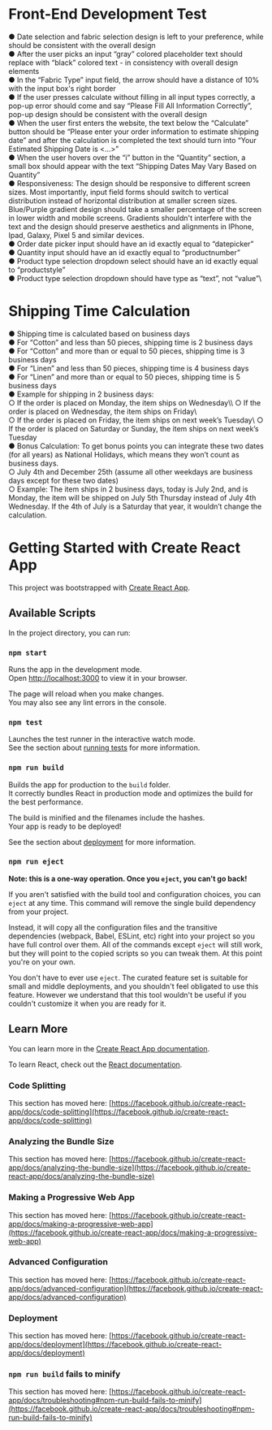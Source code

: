 # Front-End Development Test
● Date selection and fabric selection design is left to your preference, while should be consistent with the
overall design\
● After the user picks an input “gray” colored placeholder text should replace with “black” colored text - in
consistency with overall design elements\
● In the “Fabric Type” input field, the arrow should have a distance of 10% with the input box's right border\
● If the user presses calculate without filling in all input types correctly, a pop-up error should come and say
“Please Fill All Information Correctly”, pop-up design should be consistent with the overall design\
● When the user first enters the website, the text below the “Calculate” button should be “Please enter your
order information to estimate shipping date” and after the calculation is completed the text should turn into
“Your Estimated Shipping Date is <...>”\
● When the user hovers over the “i” button in the “Quantity” section, a small box should appear with the text
“Shipping Dates May Vary Based on Quantity”\
● Responsiveness: The design should be responsive to different screen sizes. Most importantly, input field
forms should switch to vertical distribution instead of horizontal distribution at smaller screen sizes.
Blue/Purple gradient design should take a smaller percentage of the screen in lower width and mobile
screens. Gradients shouldn't interfere with the text and the design should preserve aesthetics and
alignments in IPhone, Ipad, Galaxy, Pixel 5 and similar devices.\
● Order date picker input should have an id exactly equal to “datepicker”\
● Quantity input should have an id exactly equal to “productnumber”\
● Product type selection dropdown select should have an id exactly equal to “productstyle”\
● Product type selection dropdown should have type as “text”, not “value”\
# Shipping Time Calculation
● Shipping time is calculated based on business days\
● For “Cotton” and less than 50 pieces, shipping time is 2 business days\
● For “Cotton” and more than or equal to 50 pieces, shipping time is 3 business days\
● For “Linen” and less than 50 pieces, shipping time is 4 business days\
● For “Linen” and more than or equal to 50 pieces, shipping time is 5 business days\
● Example for shipping in 2 business days:\
○ If the order is placed on Monday, the item ships on Wednesday\\\\
○ If the order is placed on Wednesday, the item ships on Friday\\\
○ If the order is placed on Friday, the item ships on next week’s Tuesday\\
○ If the order is placed on Saturday or Sunday, the item ships on next week’s Tuesday\
● Bonus Calculation: To get bonus points you can integrate these two dates (for all years) as National
Holidays, which means they won’t count as business days.\
○ July 4th and December 25th (assume all other weekdays are business days except for these two
dates)\
○ Example: The item ships in 2 business days, today is July 2nd, and is Monday, the item will be
shipped on July 5th Thursday instead of July 4th Wednesday. If the 4th of July is a Saturday that
year, it wouldn’t change the calculation.


# Getting Started with Create React App

This project was bootstrapped with [Create React App](https://github.com/facebook/create-react-app).

## Available Scripts

In the project directory, you can run:

### `npm start`

Runs the app in the development mode.\
Open [http://localhost:3000](http://localhost:3000) to view it in your browser.

The page will reload when you make changes.\
You may also see any lint errors in the console.

### `npm test`

Launches the test runner in the interactive watch mode.\
See the section about [running tests](https://facebook.github.io/create-react-app/docs/running-tests) for more information.

### `npm run build`

Builds the app for production to the `build` folder.\
It correctly bundles React in production mode and optimizes the build for the best performance.

The build is minified and the filenames include the hashes.\
Your app is ready to be deployed!

See the section about [deployment](https://facebook.github.io/create-react-app/docs/deployment) for more information.

### `npm run eject`

**Note: this is a one-way operation. Once you `eject`, you can't go back!**

If you aren't satisfied with the build tool and configuration choices, you can `eject` at any time. This command will remove the single build dependency from your project.

Instead, it will copy all the configuration files and the transitive dependencies (webpack, Babel, ESLint, etc) right into your project so you have full control over them. All of the commands except `eject` will still work, but they will point to the copied scripts so you can tweak them. At this point you're on your own.

You don't have to ever use `eject`. The curated feature set is suitable for small and middle deployments, and you shouldn't feel obligated to use this feature. However we understand that this tool wouldn't be useful if you couldn't customize it when you are ready for it.

## Learn More

You can learn more in the [Create React App documentation](https://facebook.github.io/create-react-app/docs/getting-started).

To learn React, check out the [React documentation](https://reactjs.org/).

### Code Splitting

This section has moved here: [https://facebook.github.io/create-react-app/docs/code-splitting](https://facebook.github.io/create-react-app/docs/code-splitting)

### Analyzing the Bundle Size

This section has moved here: [https://facebook.github.io/create-react-app/docs/analyzing-the-bundle-size](https://facebook.github.io/create-react-app/docs/analyzing-the-bundle-size)

### Making a Progressive Web App

This section has moved here: [https://facebook.github.io/create-react-app/docs/making-a-progressive-web-app](https://facebook.github.io/create-react-app/docs/making-a-progressive-web-app)

### Advanced Configuration

This section has moved here: [https://facebook.github.io/create-react-app/docs/advanced-configuration](https://facebook.github.io/create-react-app/docs/advanced-configuration)

### Deployment

This section has moved here: [https://facebook.github.io/create-react-app/docs/deployment](https://facebook.github.io/create-react-app/docs/deployment)

### `npm run build` fails to minify

This section has moved here: [https://facebook.github.io/create-react-app/docs/troubleshooting#npm-run-build-fails-to-minify](https://facebook.github.io/create-react-app/docs/troubleshooting#npm-run-build-fails-to-minify)
